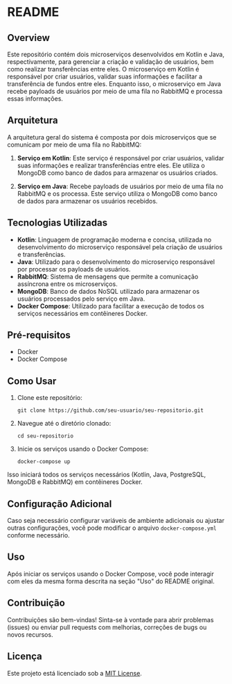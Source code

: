 # README

## Overview

Este repositório contém dois microserviços desenvolvidos em Kotlin e Java, respectivamente, para gerenciar a criação e validação de usuários, bem como realizar transferências entre eles. O microserviço em Kotlin é responsável por criar usuários, validar suas informações e facilitar a transferência de fundos entre eles. Enquanto isso, o microserviço em Java recebe payloads de usuários por meio de uma fila no RabbitMQ e processa essas informações.

## Arquitetura

A arquitetura geral do sistema é composta por dois microserviços que se comunicam por meio de uma fila no RabbitMQ:

1. **Serviço em Kotlin**: Este serviço é responsável por criar usuários, validar suas informações e realizar transferências entre eles. Ele utiliza o MongoDB como banco de dados para armazenar os usuários criados.

2. **Serviço em Java**: Recebe payloads de usuários por meio de uma fila no RabbitMQ e os processa. Este serviço utiliza o MongoDB como banco de dados para armazenar os usuários recebidos.

## Tecnologias Utilizadas

- **Kotlin**: Linguagem de programação moderna e concisa, utilizada no desenvolvimento do microserviço responsável pela criação de usuários e transferências.
- **Java**: Utilizado para o desenvolvimento do microserviço responsável por processar os payloads de usuários.
- **RabbitMQ**: Sistema de mensagens que permite a comunicação assíncrona entre os microserviços.
- **MongoDB**: Banco de dados NoSQL utilizado para armazenar os usuários processados pelo serviço em Java.
- **Docker Compose**: Utilizado para facilitar a execução de todos os serviços necessários em contêineres Docker.

## Pré-requisitos

- Docker
- Docker Compose

## Como Usar

1. Clone este repositório:

   ```
   git clone https://github.com/seu-usuario/seu-repositorio.git
   ```

2. Navegue até o diretório clonado:

   ```
   cd seu-repositorio
   ```

3. Inicie os serviços usando o Docker Compose:

   ```
   docker-compose up
   ```

Isso iniciará todos os serviços necessários (Kotlin, Java, PostgreSQL, MongoDB e RabbitMQ) em contêineres Docker.

## Configuração Adicional

Caso seja necessário configurar variáveis de ambiente adicionais ou ajustar outras configurações, você pode modificar o arquivo `docker-compose.yml` conforme necessário.

## Uso

Após iniciar os serviços usando o Docker Compose, você pode interagir com eles da mesma forma descrita na seção "Uso" do README original.

## Contribuição

Contribuições são bem-vindas! Sinta-se à vontade para abrir problemas (issues) ou enviar pull requests com melhorias, correções de bugs ou novos recursos.

## Licença

Este projeto está licenciado sob a [MIT License](LICENSE).

